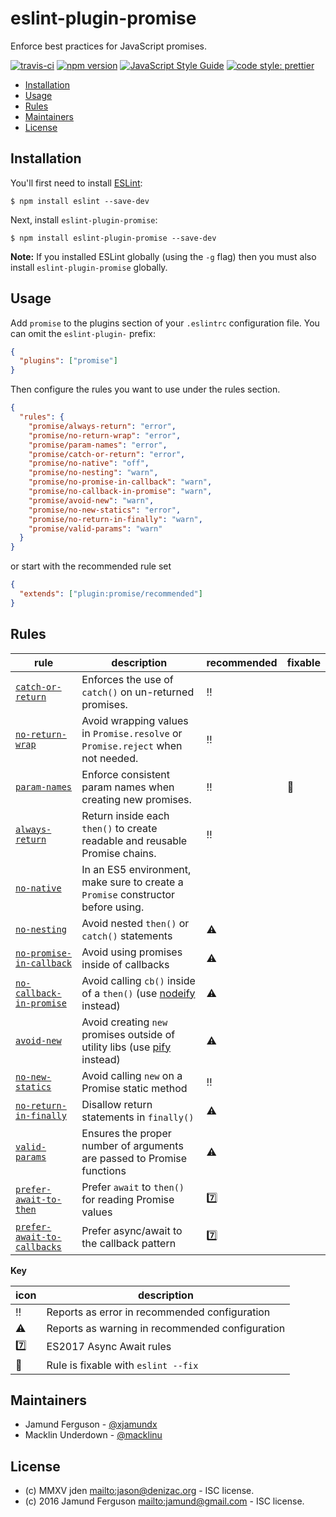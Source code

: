 # eslint-plugin-promise

Enforce best practices for JavaScript promises.

[![travis-ci](https://travis-ci.org/xjamundx/eslint-plugin-promise.svg)](https://travis-ci.org/xjamundx/eslint-plugin-promise)
[![npm version](https://badge.fury.io/js/eslint-plugin-promise.svg)](https://www.npmjs.com/package/eslint-plugin-promise)
[![JavaScript Style Guide](https://img.shields.io/badge/code_style-standard-brightgreen.svg)](https://standardjs.com)
[![code style: prettier](https://img.shields.io/badge/code_style-prettier-ff69b4.svg)](https://github.com/prettier/prettier)

<!-- START doctoc generated TOC please keep comment here to allow auto update -->

<!-- DON'T EDIT THIS SECTION, INSTEAD RE-RUN doctoc TO UPDATE -->

* [Installation](#installation)
* [Usage](#usage)
* [Rules](#rules)
* [Maintainers](#maintainers)
* [License](#license)

<!-- END doctoc generated TOC please keep comment here to allow auto update -->

## Installation

You'll first need to install [ESLint](http://eslint.org):

```
$ npm install eslint --save-dev
```

Next, install `eslint-plugin-promise`:

```
$ npm install eslint-plugin-promise --save-dev
```

**Note:** If you installed ESLint globally (using the `-g` flag) then you must
also install `eslint-plugin-promise` globally.

## Usage

Add `promise` to the plugins section of your `.eslintrc` configuration file. You
can omit the `eslint-plugin-` prefix:

```json
{
  "plugins": ["promise"]
}
```

Then configure the rules you want to use under the rules section.

```json
{
  "rules": {
    "promise/always-return": "error",
    "promise/no-return-wrap": "error",
    "promise/param-names": "error",
    "promise/catch-or-return": "error",
    "promise/no-native": "off",
    "promise/no-nesting": "warn",
    "promise/no-promise-in-callback": "warn",
    "promise/no-callback-in-promise": "warn",
    "promise/avoid-new": "warn",
    "promise/no-new-statics": "error",
    "promise/no-return-in-finally": "warn",
    "promise/valid-params": "warn"
  }
}
```

or start with the recommended rule set

```json
{
  "extends": ["plugin:promise/recommended"]
}
```

## Rules

| rule                                                     | description                                                                      | recommended | fixable  |
| -------------------------------------------------------- | -------------------------------------------------------------------------------- | ----------- | -------- |
| [`catch-or-return`][catch-or-return]                     | Enforces the use of `catch()` on un-returned promises.                           | :bangbang:  |          |
| [`no-return-wrap`][no-return-wrap]                       | Avoid wrapping values in `Promise.resolve` or `Promise.reject` when not needed.  | :bangbang:  |          |
| [`param-names`][param-names]                             | Enforce consistent param names when creating new promises.                       | :bangbang:  | :wrench: |
| [`always-return`][always-return]                         | Return inside each `then()` to create readable and reusable Promise chains.      | :bangbang:  |          |
| [`no-native`][no-native]                                 | In an ES5 environment, make sure to create a `Promise` constructor before using. |             |          |
| [`no-nesting`][no-nesting]                               | Avoid nested `then()` or `catch()` statements                                    | :warning:   |          |
| [`no-promise-in-callback`][no-promise-in-callback]       | Avoid using promises inside of callbacks                                         | :warning:   |          |
| [`no-callback-in-promise`][no-callback-in-promise]       | Avoid calling `cb()` inside of a `then()` (use [nodeify][] instead)              | :warning:   |          |
| [`avoid-new` ][avoid-new]                                | Avoid creating `new` promises outside of utility libs (use [pify][] instead)     | :warning:   |          |
| [`no-new-statics`][no-new-statics]                       | Avoid calling `new` on a Promise static method                                   | :bangbang:  |          |
| [`no-return-in-finally`][no-return-in-finally]           | Disallow return statements in `finally()`                                        | :warning:   |          |
| [`valid-params`][valid-params]                           | Ensures the proper number of arguments are passed to Promise functions           | :warning:   |          |
| [`prefer-await-to-then`][prefer-await-to-then]           | Prefer `await` to `then()` for reading Promise values                            | :seven:     |          |
| [`prefer-await-to-callbacks`][prefer-await-to-callbacks] | Prefer async/await to the callback pattern                                       | :seven:     |          |

**Key**

| icon       | description                                     |
| ---------- | ----------------------------------------------- |
| :bangbang: | Reports as error in recommended configuration   |
| :warning:  | Reports as warning in recommended configuration |
| :seven:    | ES2017 Async Await rules                        |
| :wrench:   | Rule is fixable with `eslint --fix`             |

## Maintainers

* Jamund Ferguson - [@xjamundx][]
* Macklin Underdown - [@macklinu][]

## License

* (c) MMXV jden <mailto:jason@denizac.org> - ISC license.
* (c) 2016 Jamund Ferguson <mailto:jamund@gmail.com> - ISC license.

[catch-or-return]: docs/rules/catch-or-return.md
[no-return-wrap]: docs/rules/no-return-wrap.md
[param-names]: docs/rules/param-names.md
[always-return]: docs/rules/always-return.md
[no-native]: docs/rules/no-native.md
[no-nesting]: docs/rules/no-nesting.md
[no-promise-in-callback]: docs/rules/no-promise-in-callback.md
[no-callback-in-promise]: docs/rules/no-callback-in-promise.md
[avoid-new]: docs/rules/avoid-new.md
[no-new-statics]: docs/rules/no-new-statics.md
[no-return-in-finally]: docs/rules/no-return-in-finally.md
[valid-params]: docs/rules/valid-params.md
[prefer-await-to-then]: docs/rules/prefer-await-to-then.md
[prefer-await-to-callbacks]: docs/rules/prefer-await-to-callbacks.md
[nodeify]: https://www.npmjs.com/package/nodeify
[pify]: https://www.npmjs.com/package/pify
[@macklinu]: https://github.com/macklinu
[@xjamundx]: https://github.com/xjamundx
